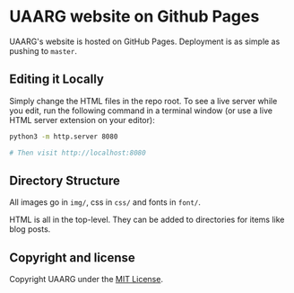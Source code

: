 # UAARG website on Github Pages

UAARG's website is hosted on GitHub Pages. Deployment is as simple as pushing to `master`.

## Editing it Locally

Simply change the HTML files in the repo root. To see a live server while you edit, run the following command in a terminal window (or use a live HTML server extension on your editor):

```sh
python3 -m http.server 8080

# Then visit http://localhost:8080
```

## Directory Structure

All images go in `img/`, css in `css/` and fonts in `font/`.

HTML is all in the top-level. They can be added to directories for items like
blog posts.

## Copyright and license

Copyright UAARG under the [MIT License](LICENSE).
